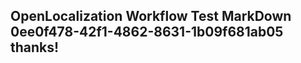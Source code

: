 <properties
ms.topic="hero-topic"
ms.test1="hero-topic"
ms.test2="test"/>

## OpenLocalization Workflow Test MarkDown 0ee0f478-42f1-4862-8631-1b09f681ab05 thanks!
